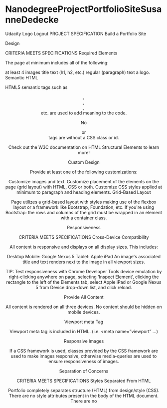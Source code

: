 # NanodegreeProjectPortfolioSiteSusanneDedecke

Udacity Logo
Logout
PROJECT SPECIFICATION
Build a Portfolio Site

Design

CRITERIA
MEETS SPECIFICATIONS
Required Elements

The page at minimum includes all of the following:

at least 4 images
title text (h1, h2, etc.)
regular (paragraph) text
a logo.
Semantic HTML

HTML5 semantic tags such as <header>, <footer>, <article>, <section> etc. are used to add meaning to the code.

No <div> or <section> tags are without a CSS class or id.

Check out the W3C documentation on HTML Structural Elements to learn more!

Custom Design

Provide at least one of the following customizations:

Customize images and text.
Customize placement of the elements on the page (grid layout) with HTML, CSS or both.
Customize CSS styles applied at minimum to paragraph and heading elements.
Grid-Based Layout

Page utilizes a grid-based layout with styles making use of the flexbox layout or a framework like Bootstrap, Foundation, etc.
If you're using Bootstrap: the rows and columns of the grid must be wrapped in an element with a container class.

Responsiveness

CRITERIA
MEETS SPECIFICATIONS
Cross-Device Compatibility

All content is responsive and displays on all display sizes. This includes:

Desktop
Mobile: Google Nexus 5
Tablet: Apple iPad
An image's associated title and text renders next to the image in all viewport sizes.

TIP: Test responsiveness with Chrome Developer Tools device emulation by right-clicking anywhere on page, selecting ‘Inspect Element’, clicking the rectangle to the left of the Elements tab, select Apple iPad or Google Nexus 5 from Device drop-down list, and click reload.

Provide All Content

All content is rendered on all three devices. No content should be hidden on mobile devices.

Viewport meta Tag

Viewport meta tag is included in HTML. (i.e. <meta name=”viewport” …)

Responsive Images

If a CSS framework is used, classes provided by the CSS framework are used to make images responsive, otherwise media-queries are used to ensure responsiveness of images.

Separation of Concerns

CRITERIA
MEETS SPECIFICATIONS
Styles Separated From HTML

Portfolio completely separates structure (HTML) from design/style (CSS). There are no style attributes present in the body of the HTML document. There are no <style> elements in the document.

Note: It is acceptable to include height and width attributes in <img> elements.

File structure

Files are organized with a directory structure that separates files based on functionality. For example:
css/ for stylesheets
img/ for images
js/ for JavaScript files

Code Quality

CRITERIA
MEETS SPECIFICATIONS
HTML Formatting rules

All code ( HTML element names, attributes, attribute values) is lowercase (except text/CDATA).
Code does not have trailing white spaces.
Indentation is consistent (either all tabs or all 2 spaces or all 4 spaces etc).
Code uses a new line for every block, list or table element and indent every such child element (it's acceptable to put all <li> elements in one line).
[Optional] When quoting attribute values, code uses double quotation marks.
HTML Style Rules

HTML documents use HTML5 <!doctype html>.
Code passes HTML and CSS validators.
*[Optional] Code does not use entity references unless necessary e.g. characters with special meaning in HTML (like < and &) as well as control or “invisible” characters (like no-break spaces).
[Optional] Code omits type attributes for style sheets and scripts.
CSS Formatting Rules

Code does not have trailing white spaces.
Indentation is consistent (either all tabs or all 2 spaces or all 4 spaces etc).
Code indents all block content, that is rules within rules as well as declarations to reflect hierarchy and improve understanding.
Code uses a semicolon after every declaration for consistency and extensibility reasons.
Code always uses a space after a property name's colon, but no space between property and colon, for consistency reasons.
Code always use a single space between the last selector and the opening brace that begins the declaration block.
Code always start a new line for each selector and declaration.
Code always put a blank line (two line breaks) between rules.
[Optional] Code uses double quotation marks for attribute selectors or property values. Do not use quotation marks in URI values (url()).
CSS Style Rules

Code uses meaningful or generic ID and class names that are as short as possible but as long as necessary.
Code does not use element names in conjunction with IDs or classes.
Code uses shorthand properties where possible.
[Optional] Code omits unit specification after 0 values.
[Optional] Code includes leading 0s in decimal values for readability.
[Optional] Code uses 3-character hexadecimal notation where possible.
[Optional] Code separate words in ID and class names by a hyphen.
[Optional] Code avoids user agent detection as well as CSS "hacks"—try a different approach first.
General Meta Rules

HTML templates and documents use UTF-8 encoding. (no BOM) i.e. <meta charset="utf-8">.
*[Optional] Mark todos and action items with TODO
Suggestions to Make Your Project Stand Out!
Use srcset in the img elements to provide optimized images to users on all device sizes.

Include additional JavaScript functionality, while maintaining required components. For example: Bootstrap Navbar, Polymer Components.

Student FAQ

How do I Complete this Project?
All of the lessons you'll need to help you build this can be found in the lessons in this part of your Nanodegree program.

Depending on your background knowledge of HTML and CSS, you may not need to complete all lessons to build this project. To evaluate what you'll need to know, start by downloading the mockup we've provided, and review the Project Rubric.

Be sure to follow the Project Rubric closely when designing your page. For example, note that HTML5 semantic (structural) elements must be used to organize content.

Instructions:

Download the design mockup file from the Downloadables section (in the lower right hand corner of your screen, just below this text) and review it.
Identify the various boxes you will need to build in order to recreate this design.
Write your HTML and CSS files, continue to iterate until your work is representative of the design mockup.
Take the time to personalize your portfolio with custom colors, additional content and your own images.
Validate your HTML and CSS against the W3C's Validators. Note: the validators consider the following errors, whereas Udacity accepts these errors as acceptable:
HTML5: Bad value X-UA-Compatible for attribute http-equiv on element meta when using the X-UA-Compatible meta tag.
CSS3: Property [some property here] is an unknown vendor extension when using vendor prefixed properties (like -moz-box-sizing).
Additional resources
Here are some tools you will find useful in checking your work —

Udacity HTML/CSS Style Guide
HTML Validator
CSS Validator
Supporting Materials

Project:
Build a Portfolio Site
 1. Project Overview
 2. Project Details
 3. Project: Build a Portfolio Site
Mentorship
Get support and stay on track

Build a Portfolio Site
DUE
22.3.2018
Project Submission
You will be provided with a design mockup as a PDF-file and must replicate that design in HTML and CSS. You will develop a responsive website that will display images, descriptions and links to each of the portfolio projects you will complete throughout the course of your Nanodegree program.

The design mockup is located here.

Evaluation
Your project will be evaluated by a Udacity Code Reviewer according to the Build a Portfolio Project Rubric. Be sure to review it thoroughly before you submit. All criteria must "meet specifications" in order to pass.

Submit here.

Please note the HTML and CSS style guidelines below - following these is necessary to make sure your code passes the Code Quality rubric point.

Style Guidelines
CSS Guidelines
CSS - Use consistent indentation (tabs or spaces). (See: CSS General Formatting Rules-Indentation)
CSS - Selectors, properties and property values (with the exception of strings) should be lowercase, including letters in hexadecimal color values. For example #f06c13 instead of #F06C13 and #ccc rather than #CCC. (See: CSS-General Formatting Rules-Capitalization.)
CSS - Use IDs and class names that are meaningful or generic. (See: CSS-ID and Class Naming.)
CSS - Use ID and class names that are as short as possible but as long as necessary. (See: CSS-ID and Class Naming.)
CSS - Use Shorthand properties in all possible places for margin, border, padding, background. Examples: https://developer.mozilla.org/en-US/docs/Web/CSS/Shorthand_properties. (See: CSS Style Rules-Shorthand Properties.)
CSS - Indent block content between curly braces. (See: CSS Formatting Rules-Block Content Indentation.)
CSS - End all declarations with a semicolon. (See: CSS Formatting Rules-Declaration Stops.)
CSS - Add single spaces after each property name’s colon (See: CSS Formatting Rules-Property Name Stops.)
CSS - Remove trailing white spaces from code. (See: CSS General Formatting Rules-Trailing Whitespace)
CSS - Include a single space before the opening curly brace. (See: CSS-Declaration Block Separation.)
CSS - ID and class names should not be used with type selectors. (See Style Guide: CSS Style Rules-Type Selectors.)
CSS - Separate style rules with a blank line. (See: CSS-Rule Separations.)
CSS - Remove units of measure after 0 values. (See: CSS Style Rules-0 and Units.)
CSS - Use leading zeros for values in the code. (See: CSS Style Rules-Leading 0s.)
CSS - Use 3 character hexadecimal notation for color in all possible places. For example #ccc rather than #cccccc. (See: CSS Style Rules-Hexadecimal Notation.)
CSS - Separate words in ID and class names with a hyphen. (See: CSS Style Rules-ID and Class Name Delimiters.)
CSS - Remove CSS hacks or user detection from code. (See: CSS Style Rules-Hacks.)
CSS - Separate selectors and declarations with new lines. (See: CSS-Selector and Declaration Separation.)
CSS - Use double quotes for all attribute selectors and property values. (See: CSS Formatting Rules-CSS Quotation Marks.)
CSS - Identify groups of related style rules with section comments. (See: CSS Meta Rules-Section Comments.)
HTML Guidelines
HTML - Element and attribute names should all be lowercase. (See: Capitalization.)
HTML - Use HTML5. (See: HTML Style Rules-Document Type.)
HTML - Use UTF-8 as character encoding. (See: General Meta Rules-Encoding.)
HTML - Place all block/list/table elements on a separate line and indent child elements. (See: HTML-General Formatting.)
HTML - Use semantic tags. (See: HTML Style Rules-Semantics.)
HTML - Provide alternate content for multimedia. (See: HTML Style Rules-Multimedia Fallback.)
HTML - Remove trailing white spaces from code. (See: HTML - General Formatting Rules - Trailing Whitespace.)
HTML - Use consistent indentation (tabs or spaces) (See HTML - General Formatting Rules - Indentation)
HTML - Use comments to explain the code. (See: General Meta Rules-Comments.)
HTML - Mark action items with TODO. (See: General Meta Rules-Action Items.)
HTML - Remove entity references. (See: HTML Style Rules-Entity References.)
HTML - Remove type attribute from link and script elements. (See: HTML Style Rules-Type Attributes.)
HTML - Use double rather than single quotation marks for attribute values. (See: HTML-HTML Quotation Marks.)
Submission
The master branch is the default Github repository branch. If you wish to submit another branch, you'll need to set it as the new default branch inside your Github repository.
When you're ready to submit your project go back to your Udacity Home, click on Project 1, and we'll walk you through the rest of the submission process. Due to the high volume of submissions we receive, please allow up up to 7 business days for your evaluation to be returned.
If you are having any problems submitting your project or wish to check on the status of your submission, please email us at frontend-project@udacity.com or visit us in the discussion forums.
What's Next?
You will get an email as soon as your reviewer has feedback for you. In the meantime, review your next project and feel free to get started on it or the courses supporting it!

Supporting Materials
 Videos Zip File
 Design-Mockup-Portfolio
You have not submitted the project yetSUBMIT PROJECT
